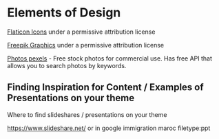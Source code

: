 # Elements of Design

[Flaticon Icons](https://www.flaticon.com/) under a permissive attribution license

[Freepik Graphics](https://www.freepik.com/) under a permissive attribution license

[Photos pexels](https://www.pexels.com/) - Free stock photos for commercial use. Has free API that allows you to search photos by keywords.

## Finding Inspiration for Content / Examples of Presentations on your theme

Where to find slideshares / presentations on your theme

https://www.slideshare.net/
or in google
immigration maroc filetype:ppt

